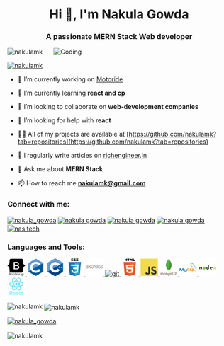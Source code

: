 <h1 align="center">Hi 👋, I'm Nakula Gowda</h1>
<h3 align="center">A passionate MERN Stack Web developer</h3>
<img align="right" alt="Coding" width="400" src="https://cdn.dribbble.com/users/1162077/screenshots/3848914/programmer.gif"/>

<p align="left"> <img src="https://komarev.com/ghpvc/?username=nakulamk&label=Profile%20views&color=0e75b6&style=flat" alt="nakulamk" /> </p>

<p align="left"> <a href="https://github.com/ryo-ma/github-profile-trophy"><img src="https://github-profile-trophy.vercel.app/?username=nakulamk" alt="nakulamk" /></a> </p>



- 🔭 I’m currently working on [Motoride](motoride.in)

- 🌱 I’m currently learning **react and cp**

- 👯 I’m looking to collaborate on **web-development companies**

- 🤝 I’m looking for help with **react**

- 👨‍💻 All of my projects are available at [https://github.com/nakulamk?tab=repositories](https://github.com/nakulamk?tab=repositories)

- 📝 I regularly write articles on [richengineer.in](richengineer.in)

- 💬 Ask me about **MERN Stack**

- 📫 How to reach me **nakulamk@gmail.com**

<h3 align="left">Connect with me:</h3>
<p align="left">
<a href="https://twitter.com/nakula_gowda" target="blank"><img align="center" src="https://raw.githubusercontent.com/rahuldkjain/github-profile-readme-generator/master/src/images/icons/Social/twitter.svg" alt="nakula_gowda" height="30" width="40" /></a>
<a href="https://linkedin.com/in/nakula gowda" target="blank"><img align="center" src="https://raw.githubusercontent.com/rahuldkjain/github-profile-readme-generator/master/src/images/icons/Social/linked-in-alt.svg" alt="nakula gowda" height="30" width="40" /></a>
<a href="https://fb.com/nakula gowda" target="blank"><img align="center" src="https://raw.githubusercontent.com/rahuldkjain/github-profile-readme-generator/master/src/images/icons/Social/facebook.svg" alt="nakula gowda" height="30" width="40" /></a>
<a href="https://instagram.com/nakula gowda" target="blank"><img align="center" src="https://raw.githubusercontent.com/rahuldkjain/github-profile-readme-generator/master/src/images/icons/Social/instagram.svg" alt="nakula gowda" height="30" width="40" /></a>
<a href="https://www.youtube.com/c/nas tech" target="blank"><img align="center" src="https://raw.githubusercontent.com/rahuldkjain/github-profile-readme-generator/master/src/images/icons/Social/youtube.svg" alt="nas tech" height="30" width="40" /></a>
</p>

<h3 align="left">Languages and Tools:</h3>
<p align="left"> <a href="https://getbootstrap.com" target="_blank" rel="noreferrer"> <img src="https://raw.githubusercontent.com/devicons/devicon/master/icons/bootstrap/bootstrap-plain-wordmark.svg" alt="bootstrap" width="40" height="40"/> </a> <a href="https://www.cprogramming.com/" target="_blank" rel="noreferrer"> <img src="https://raw.githubusercontent.com/devicons/devicon/master/icons/c/c-original.svg" alt="c" width="40" height="40"/> </a> <a href="https://www.w3schools.com/cpp/" target="_blank" rel="noreferrer"> <img src="https://raw.githubusercontent.com/devicons/devicon/master/icons/cplusplus/cplusplus-original.svg" alt="cplusplus" width="40" height="40"/> </a> <a href="https://www.w3schools.com/css/" target="_blank" rel="noreferrer"> <img src="https://raw.githubusercontent.com/devicons/devicon/master/icons/css3/css3-original-wordmark.svg" alt="css3" width="40" height="40"/> </a> <a href="https://expressjs.com" target="_blank" rel="noreferrer"> <img src="https://raw.githubusercontent.com/devicons/devicon/master/icons/express/express-original-wordmark.svg" alt="express" width="40" height="40"/> </a> <a href="https://git-scm.com/" target="_blank" rel="noreferrer"> <img src="https://www.vectorlogo.zone/logos/git-scm/git-scm-icon.svg" alt="git" width="40" height="40"/> </a> <a href="https://www.w3.org/html/" target="_blank" rel="noreferrer"> <img src="https://raw.githubusercontent.com/devicons/devicon/master/icons/html5/html5-original-wordmark.svg" alt="html5" width="40" height="40"/> </a> <a href="https://developer.mozilla.org/en-US/docs/Web/JavaScript" target="_blank" rel="noreferrer"> <img src="https://raw.githubusercontent.com/devicons/devicon/master/icons/javascript/javascript-original.svg" alt="javascript" width="40" height="40"/> </a> <a href="https://www.mongodb.com/" target="_blank" rel="noreferrer"> <img src="https://raw.githubusercontent.com/devicons/devicon/master/icons/mongodb/mongodb-original-wordmark.svg" alt="mongodb" width="40" height="40"/> </a> <a href="https://www.mysql.com/" target="_blank" rel="noreferrer"> <img src="https://raw.githubusercontent.com/devicons/devicon/master/icons/mysql/mysql-original-wordmark.svg" alt="mysql" width="40" height="40"/> </a> <a href="https://nodejs.org" target="_blank" rel="noreferrer"> <img src="https://raw.githubusercontent.com/devicons/devicon/master/icons/nodejs/nodejs-original-wordmark.svg" alt="nodejs" width="40" height="40"/> </a> <a href="https://reactjs.org/" target="_blank" rel="noreferrer"> <img src="https://raw.githubusercontent.com/devicons/devicon/master/icons/react/react-original-wordmark.svg" alt="react" width="40" height="40"/> </a> </p>

<p><img align="left" src="https://github-readme-stats.vercel.app/api/top-langs?username=nakulamk&show_icons=true&locale=en&layout=compact" alt="nakulamk" /></p>

<p>&nbsp;<img align="center" src="https://github-readme-stats.vercel.app/api?username=nakulamk&show_icons=true&locale=en" alt="nakulamk" /></p>
<p align="left"> <a href="https://twitter.com/nakula_gowda" target="blank"><img src="https://img.shields.io/twitter/follow/nakula_gowda?logo=twitter&style=for-the-badge" alt="nakula_gowda" /></a> </p>
<p><img align="center" src="https://github-readme-streak-stats.herokuapp.com/?user=nakulamk&" alt="nakulamk" /></p>
